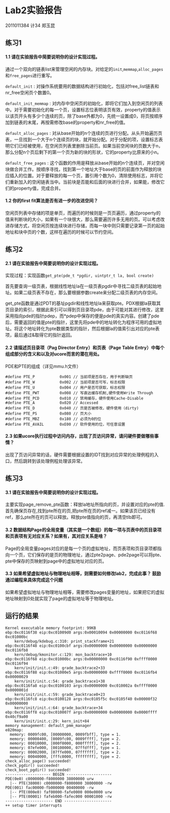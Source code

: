 # Lab2实验报告

2011011384 计34 郑玉昆

## 练习1

#### 1.1 请在实验报告中简要说明你的设计实现过程。

通过一个双向的链表list来管理空闲的内存块。对给定的``init``,``memmap``,``alloc_pages``和``free_pages``进行重写。

``default_init`` : 对操作系统要用的数据结构进行初始化，包括对free_list链表和nr_free空闲页个数置0。

``default_init_memmap`` : 对内存中空闲页的初始化，即将它们加入到空闲页的列表中。对于需要初始化的每一个页，设置标志位表明该页有效，property的值表示以该页开头有多少个连续的页，除了base外都为0，先统一设置成0，将页按顺序加到链表的末尾，再按需修改base的property和nr_free的值。

``default_alloc_pages`` : 对从base开始的n个连续的页进行分配。从头开始遍历页表，一旦找到一个大于n个连续页的块，就开始分配。对于分配的项，设置标志表明它们已经被使用，在空闲页列表里删除当前页。如果当前空闲块的页数大于n，那么分配n个页后剩下的第一个页为新的块的形状，它的property比原来的小n。

``default_free_pages`` : 这个函数的作用是释放从base开始的n个连续页，并对空闲块做合并工作。按顺序寻找，找到第一个地址大于base的页的前面作为释放的块应插入的位置。对于要释放的每一个页，置引用个数为0，清除使用标志，并将它们重新加入的空闲链表当中。当前块是否能和后面的块进行合并，如果能，修改它们的property值，完成合并。

#### 1.2 你的first fit算法是否有进一步的改进空间？

空闲页列表中存储的项是单页，而遍历的时候则是一页页遍历，通过property的值来判断块的大小，如果有一个块很大，那么需要遍历许多无用的页。可以考虑改进存储方式，将空闲页按连续块进行存储，而每一块中则只需要记录第一页的起始地址和块中页的个数，这样在遍历的时候可以节约空间。

## 练习2

#### 2.1 请在实验报告中简要说明你的设计实现过程。

实现过程：实现函数``get_pte(pde_t *pgdir, uintptr_t la, bool create)``

首先要查询一级页表，根据线性地址la在一级页表pgdir中寻找二级页表的起始地址。如果二级页表不存在，那么要根据参数create来分配二级页表的内存空间。

get_pte函数是通过PDT的基址pgdir和线性地址la来获取pte。PDX根据la获取其页目录的索引，根据此索引可以得到页目录项pde，由于可能对其进行修改，这里采用指向pde的指针pdep，而*pdep中保存的便是pde的真实内容。创建了pde后，需要返回的值是pte的指针，这里先将pde中的地址转化为程序可用的虚拟地址。将这个地址转化为pte数据类型的指针，然后根据la的值索引出对应的pte表项，最后通过&取得它的指针返回。

#### 2.2 请描述页目录项（Pag Director Entry）和页表（Page Table Entry）中每个组成部分的含义和以及对ucore而言的潜在用处。

PDE和PTE的组成（详见mmu.h文件）

  ```
  #define PTE_P           0x001 // 当前项是否存在，用于判断缺页
  #define PTE_W           0x002 // 当前项是否可写，标志权限
  #define PTE_U           0x004 // 用户是否可获取，标志权限
  #define PTE_PWT         0x008 // 写直达缓存机制,硬件使用Write Through
  #define PTE_PCD         0x010 // 禁用缓存，硬件使用Cache-Disable
  #define PTE_A           0x020 // Accessed
  #define PTE_D           0x040 // 页是否被修改，硬件使用（dirty)
  #define PTE_PS          0x080 // 页大小
  #define PTE_MBZ         0x180 // 必须为0的位
  #define PTE_AVAIL       0xE00 // 软件使用的位，可任意设置
  ```

#### 2.3 如果ucore执行过程中访问内存，出现了页访问异常，请问硬件要做哪些事情？

出现了页访问异常的话，硬件需要根据设置的IDT找到对应异常的处理例程的入口，然后跳转到该处理例程处理该异常。

## 练习3

#### 3.1 请在实验报告中简要说明你的设计实现过程。

主要实现page_remove_pte函数：释放la地址所指向的页，并设置对应的pte的值.首先确保页存在,找到pte所在的页,把pte所在页的ref减一。如果该页已经没有ref，那么pte所在的页可以释放。释放pte值指向的页，再清空tlb即可。


#### 3.2 数据结构Page的全局变量（其实是一个数组）的每一项与页表中的页目录项和页表项有无对应关系？如果有，其对应关系是啥？

Page的全局变量pages对应的是每一个页的虚拟地址，而页表项和页目录项都指向一个页，它们保存的是页的物理地址，通过pte2page、pde2page可以将pte、pte中保存的页映射到page中的虚拟地址对应的页。

#### 3.3 如果希望虚拟地址与物理地址相等，则需要如何修改lab2，完成此事？ 鼓励通过编程来具体完成这个问题

如果希望虚拟地址与物理地址相等，需要修改pages变量的地址，如果把它的虚拟地址映射到0处就实现了page的虚拟地址等于物理地址。

## 运行的结果

```
Kernel executable memory footprint: 99KB
ebp:0xc0116f38 eip:0xc01009d0 args:0x00010094 0x00000000 0xc0116f68 0xc01000bc 
    kern/debug/kdebug.c:310: print_stackframe+21
ebp:0xc0116f48 eip:0xc0100cbf args:0x00000000 0x00000000 0x00000000 0xc0116fb8 
    kern/debug/kmonitor.c:129: mon_backtrace+10
ebp:0xc0116f68 eip:0xc01000bc args:0x00000000 0xc0116f90 0xffff0000 0xc0116f94 
    kern/init/init.c:49: grade_backtrace2+33
ebp:0xc0116f88 eip:0xc01000e5 args:0x00000000 0xffff0000 0xc0116fb4 0x00000029 
    kern/init/init.c:54: grade_backtrace1+38
ebp:0xc0116fa8 eip:0xc0100103 args:0x00000000 0xc010002a 0xffff0000 0x0000001d 
    kern/init/init.c:59: grade_backtrace0+23
ebp:0xc0116fc8 eip:0xc0100128 args:0xc0105f5c 0xc0105f40 0x00000f32 0x00000000 
    kern/init/init.c:64: grade_backtrace+34
ebp:0xc0116ff8 eip:0xc010007f args:0x00000000 0x00000000 0x0000ffff 0x40cf9a00 
    kern/init/init.c:29: kern_init+84
memory management: default_pmm_manager
e820map:
  memory: 0009fc00, [00000000, 0009fbff], type = 1.
  memory: 00000400, [0009fc00, 0009ffff], type = 2.
  memory: 00010000, [000f0000, 000fffff], type = 2.
  memory: 07efe000, [00100000, 07ffdfff], type = 1.
  memory: 00002000, [07ffe000, 07ffffff], type = 2.
  memory: 00040000, [fffc0000, ffffffff], type = 2.
check_alloc_page() succeeded!
check_pgdir() succeeded!
check_boot_pgdir() succeeded!
-------------------- BEGIN --------------------
PDE(0e0) c0000000-f8000000 38000000 urw
  |-- PTE(38000) c0000000-f8000000 38000000 -rw
PDE(001) fac00000-fb000000 00400000 -rw
  |-- PTE(000e0) faf00000-fafe0000 000e0000 urw
  |-- PTE(00001) fafeb000-fafec000 00001000 -rw
--------------------- END ---------------------
++ setup timer interrupts
```


